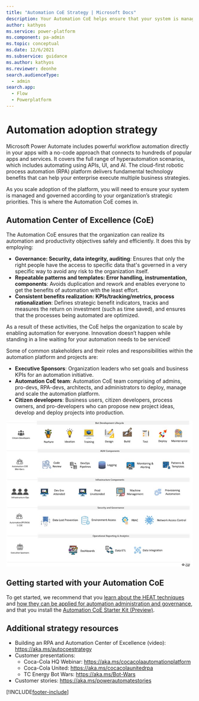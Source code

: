 ```yaml
---
title: "Automation CoE Strategy | Microsoft Docs"
description: Your Automation CoE helps ensure that your system is managed and governed according to your organization’s strategic priorities.
author: kathyos
ms.service: power-platform
ms.component: pa-admin
ms.topic: conceptual
ms.date: 12/6/2021
ms.subservice: guidance
ms.author: kathyos
ms.reviewer: deonhe
search.audienceType: 
  - admin
search.app: 
  - Flow
  - Powerplatform
---
```

# Automation adoption strategy

Microsoft Power Automate includes powerful workflow automation directly in your apps with a no-code approach that connects to hundreds of popular apps and services. It covers the full range of hyperautomation scenarios, which includes automating using APIs, UI, and AI. The cloud-first robotic process automation (RPA) platform delivers fundamental technology benefits that can help your enterprise execute multiple business strategies.

As you scale adoption of the platform, you will need to ensure your system is managed and governed according to your organization’s strategic priorities. This is where the Automation CoE comes in.

## Automation Center of Excellence (CoE)

The Automation CoE ensures that the organization can realize its automation and productivity objectives safely and efficiently. It does this by employing:

- **Governance: Security, data integrity, auditing**: Ensures that only the right people have the access to specific data that's governed in a very specific way to avoid any risk to the organization itself.
- **Repeatable patterns and templates: Error handling, instrumentation, components**: Avoids duplication and rework and enables everyone to get the benefits of automation with the least effort.
- **Consistent benefits realization: KPIs/tracking/metrics, process rationalization**: Defines strategic benefit indicators, tracks and measures the return on investment (such as time saved), and ensures that the processes being automated are optimized.

As a result of these activities, the CoE helps the organization to scale by enabling automation for everyone. Innovation doesn’t happen while standing in a line waiting for your automation needs to be serviced!

Some of common stakeholders and their roles and responsibilities within the automation platform and projects are:

- **Executive Sponsors**: Organization leaders who set goals and business KPIs for an automation initiative.
- **Automation CoE team**: Automation CoE team comprising of admins, pro-devs, RPA-devs, architects, and administrators to deploy, manage and scale the automation platform.
- **Citizen developers**: Business users, citizen developers, process owners, and pro-developers who can propose new project ideas, develop and deploy projects into production.

![Diagram of CoE stakeholders and their responsibilities](./media/automation-coe-stakeholders.jpg)

## Getting started with your Automation CoE

To get started, we recommend that you [learn about the HEAT techniques](heat.md) and [how they can be applied for automation administration and governance](automation-admin-gov.md), and that you install the [Automation CoE Starter Kit (Preview)](automation-coe-starter-kit.md).

## Additional strategy resources

- Building an RPA and Automation Center of Excellence (video): <https://aka.ms/autocoestrategy>
- Customer presentations:
  - Coca-Cola HQ Webinar: <https://aka.ms/cocacolaautomationplatform>
  - Coca-Cola United: <https://aka.ms/cocacolaunitedrpa>
  - TC Energy Bot Wars: <https://aka.ms/Bot-Wars>
- Customer stories: <https://aka.ms/powerautomatestories>

[!INCLUDE[footer-include](../../includes/footer-banner.md)]
